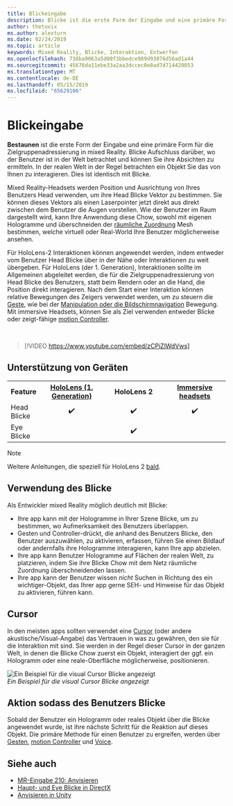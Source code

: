 ```yaml
---
title: Blickeingabe
description: Blicke ist die erste Form der Eingabe und eine primäre Form für die Zielgruppenadressierung in mixed Reality.
author: thetuvix
ms.author: alexturn
ms.date: 02/24/2019
ms.topic: article
keywords: Mixed Reality, Blicke, Interaktion, Entwerfen
ms.openlocfilehash: 738ba9063a5d00f3bbedce989d93076d56ad1a44
ms.sourcegitcommit: 45676da11ebe33a2aa3dccec0e8ad7d714420853
ms.translationtype: MT
ms.contentlocale: de-DE
ms.lasthandoff: 05/15/2019
ms.locfileid: "65629106"
---
```

# <a name="gaze"></a>Blickeingabe

**Bestaunen** ist die erste Form der Eingabe und eine primäre Form für die Zielgruppenadressierung in mixed Reality. Blicke Aufschluss darüber, wo der Benutzer ist in der Welt betrachtet und können Sie ihre Absichten zu ermitteln. In der realen Welt in der Regel betrachten ein Objekt Sie das von Ihnen zu interagieren. Dies ist identisch mit Blicke.

Mixed Reality-Headsets werden Position und Ausrichtung von Ihres Benutzers Head verwenden, um ihre Head Blicke Vektor zu bestimmen. Sie können dieses Vektors als einen Laserpointer jetzt direkt aus direkt zwischen dem Benutzer die Augen vorstellen. Wie der Benutzer im Raum dargestellt wird, kann Ihre Anwendung diese Chow, sowohl mit eigenen Hologramme und überschneiden der [räumliche Zuordnung](spatial-mapping.md) Mesh bestimmen, welche virtuell oder Real-World Ihre Benutzer möglicherweise ansehen.

Für HoloLens-2 Interaktionen können angewendet werden, indem entweder vom Benutzer Head Blicke über in der Nähe oder Interaktionen zu weit übergeben.  Für HoloLens (der 1. Generation), Interaktionen sollte im Allgemeinen abgeleitet werden, die für die Zielgruppenadressierung von Head Blicke des Benutzers, statt beim Rendern oder an die Hand, die Position direkt interagieren. Nach dem Start einer Interaktion können relative Bewegungen des Zeigers verwendet werden, um zu steuern die [Geste](gestures.md), wie bei der [Manipulation oder die Bildschirmnavigation](gestures.md#composite-gestures) Bewegung. Mit immersive Headsets, können Sie als Ziel verwenden entweder Blicke oder zeigt-fähige [motion Controller](motion-controllers.md).

<br>

>[!VIDEO https://www.youtube.com/embed/zCPiZlWdVws]

## <a name="device-support"></a>Unterstützung von Geräten

<table>
<tr>
<th>Feature</th><th style="width:150px"> <a href="hololens-hardware-details.md">HoloLens (1. Generation)</a></th><th style="width:150px">HoloLens 2</th><th style="width:150px"> <a href="immersive-headset-hardware-details.md">Immersive headsets</a></th>
</tr><tr>
<td> Head Blicke</td><td style="text-align: center;"> ✔️</td><td style="text-align: center;"> ✔️</td><td style="text-align: center;"> ✔️</td>
</tr><tr>
<td> Eye Blicke</td><td></td><td style="text-align: center;">✔️</td><td></td>
</tr>
</table>

> [!NOTE]
> Weitere Anleitungen, die speziell für HoloLens 2 [bald](index.md#news-and-notes).


## <a name="uses-of-gaze"></a>Verwendung des Blicke

Als Entwickler mixed Reality möglich deutlich mit Blicke:
* Ihre app kann mit der Hologramme in Ihrer Szene Blicke, um zu bestimmen, wo Aufmerksamkeit des Benutzers überlappen.
* Gesten und Controller-drückt, die anhand des Benutzers Blicke, den Benutzer auszuwählen, zu aktivieren, erfassen, führen Sie einen Bildlauf oder andernfalls ihre Hologramme interagieren, kann Ihre app abzielen.
* Ihre app kann Benutzer Hologramme auf Flächen der realen Welt, zu platzieren, indem Sie ihre Blicke Chow mit dem Netz räumliche Zuordnung überschneidenden lassen.
* Ihre app kann der Benutzer wissen *nicht* Suchen in Richtung des ein wichtiger-Objekt, das Ihrer app gerne SEH- und Hinweise für das Objekt zu aktivieren, führen kann.

## <a name="cursor"></a>Cursor

In den meisten apps sollten verwendet eine [Cursor](cursors.md) (oder andere akustische/Visual-Angabe) das Vertrauen in was zu gewähren, den sie für die Interaktion mit sind. Sie werden in der Regel dieser Cursor in der ganzen Welt, in denen die Blicke Chow zuerst ein Objekt, interagiert der ggf. ein Hologramm oder eine reale-Oberfläche möglicherweise, positionieren.

![Ein Beispiel für die visual Cursor Blicke angezeigt](images/cursor.jpg)<br>
*Ein Beispiel für die visual Cursor Blicke angezeigt*

## <a name="giving-action-to-the-users-gaze"></a>Aktion sodass des Benutzers Blicke

Sobald der Benutzer ein Hologramm oder reales Objekt über die Blicke angewendet wurde, ist ihre nächste Schritt für die Reaktion auf dieses Objekt. Die primäre Methode für einen Benutzer zu ergreifen, werden über [Gesten](gestures.md), [motion Controller](motion-controllers.md) und [Voice](voice-input.md).

## <a name="see-also"></a>Siehe auch
* [MR-Eingabe 210: Anvisieren](holograms-210.md)
* [Haupt- und Eye Blicke in DirectX](gaze-in-directx.md)
* [Anvisieren in Unity](gaze-in-unity.md)
